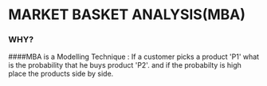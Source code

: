 # MARKET BASKET ANALYSIS(MBA)
### WHY?
####MBA is a Modelling Technique : If a customer picks a product 'P1' what is the probability that he buys product 'P2'. and if the probabilty is high place the products side by side.

